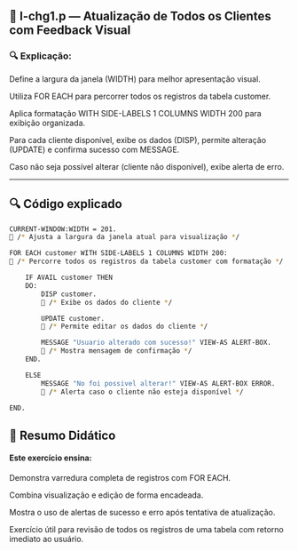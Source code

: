 
## 📁 l-chg1.p — Atualização de Todos os Clientes com Feedback Visual


### 🔍 Explicação:

Define a largura da janela (WIDTH) para melhor apresentação visual.

Utiliza FOR EACH para percorrer todos os registros da tabela customer.

Aplica formatação WITH SIDE-LABELS 1 COLUMNS WIDTH 200 para exibição organizada.

Para cada cliente disponível, exibe os dados (DISP), permite alteração (UPDATE) e confirma sucesso com MESSAGE.

Caso não seja possível alterar (cliente não disponível), exibe alerta de erro.

---


## 🔍 Código explicado

```bash
CURRENT-WINDOW:WIDTH = 201.
🔵 /* Ajusta a largura da janela atual para visualização */

FOR EACH customer WITH SIDE-LABELS 1 COLUMNS WIDTH 200:
🔵 /* Percorre todos os registros da tabela customer com formatação */

    IF AVAIL customer THEN
    DO:
        DISP customer.
        🔵 /* Exibe os dados do cliente */

        UPDATE customer.
        🔵 /* Permite editar os dados do cliente */

        MESSAGE "Usuario alterado com sucesso!" VIEW-AS ALERT-BOX.
        🔵 /* Mostra mensagem de confirmação */
    END.

    ELSE
        MESSAGE "No foi possivel alterar!" VIEW-AS ALERT-BOX ERROR.
        🔵 /* Alerta caso o cliente não esteja disponível */

END.

```



## 📘 Resumo Didático

#### Este exercício ensina:

Demonstra varredura completa de registros com FOR EACH.

Combina visualização e edição de forma encadeada.

Mostra o uso de alertas de sucesso e erro após tentativa de atualização.

Exercício útil para revisão de todos os registros de uma tabela com retorno imediato ao usuário.
